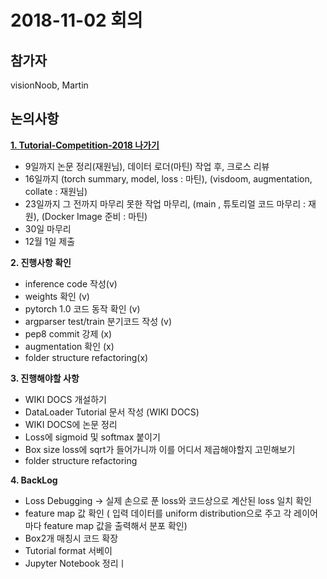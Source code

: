 # 2018-11-02 회의



## 참가자

visionNoob, Martin



## 논의사항

**[1. Tutorial-Competition-2018 나가기](https://github.com/PyTorchKR/Tutorial-Competition-2018)**

- 9일까지 논문 정리(재원님), 데이터 로더(마틴) 작업 후, 크로스 리뷰
- 16일까지 (torch summary, model, loss : 마틴), (visdoom, augmentation, collate : 재원님)
- 23일까지 그 전까지 마무리 못한 작업 마무리, (main , 튜토리얼 코드 마무리 : 재원), (Docker Image 준비 : 마틴)
- 30일 마무리
- 12월 1일 제출

**2. 진행사항 확인**
- inference code 작성(v)
- weights 확인 (v)
- pytorch 1.0 코드 동작 확인 (v)
- argparser test/train 분기코드 작성 (v)
- pep8 commit 강제 (x)
- augmentation 확인 (x)
- folder structure refactoring(x)

**3. 진행해야할 사항**
- WIKI DOCS 개설하기
- DataLoader Tutorial 문서 작성 (WIKI DOCS)
- WIKI DOCS에 논문 정리
- Loss에 sigmoid 및 softmax 붙이기
- Box size loss에 sqrt가 들어가니까 이를 어디서 제곱해야할지 고민해보기
- folder structure refactoring
  

**4. BackLog**
- Loss Debugging -> 실제 손으로 푼 loss와 코드상으로 계산된 loss 일치 확인
- feature map 값 확인 ( 입력 데이터를 uniform distribution으로 주고 각 레이어마다 feature map 값을 출력해서 분포 확인)
- Box2개 매칭시 코드 확장
- Tutorial format 서베이 
- Jupyter Notebook 정리ㅣ

